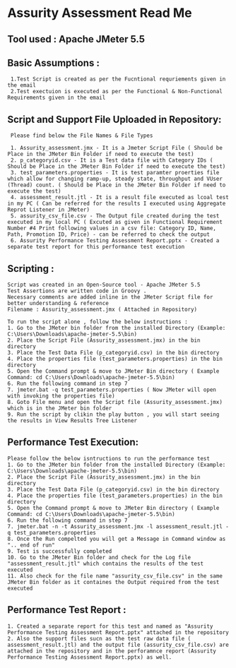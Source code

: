 # Assurity Assessment Read Me

Tool used : Apache JMeter 5.5
---------

Basic Assumptions :
-----------------  
     1.Test Script is created as per the Fucntional requriements given in the email   
     2.Test exectuion is executed as per the Functional & Non-Functional Requirements given in the email             

Script and Support File Uploaded in Repository:
----------------------------------------------
     Please find below the File Names & File Types  
     
     1. Assurity_assessment.jmx - It is a Jmeter Script File ( Should be Place in the JMeter Bin Folder if need to execute the test)
     2. p_categoryid.csv - It is a Test data file with Category IDs ( Should be Place in the JMeter Bin Folder if need to execute the test)
     3. test_parameters.properties - It is test paramter proerties file which allow for changing ramp-up, steady state, throughput and VUser (Thread) count. ( Should be Place in the JMeter Bin Folder if need to execute the test)    
     4. assessment_result.jtl - It is a result file executed as lcoal test in my PC ( Can be referred for the results I executed using Aggregate Reprot Listener in JMeter)
     5. assurity_csv_file.csv - The Output file created during the test executed in my local PC ( Excuted as given in Functional Requirement Number #4 Print following values in a csv file: Category ID, Name, Path, Promotion ID, Price) - can be referred to check the output 
     6. Assurity Performance Testing Assessment Report.pptx - Created a separate test report for this performance test execution 
   
 Scripting :
 ---------
    Script was created in an Open-Source tool - Apache JMeter 5.5
    Test Assertions are written code in Groovy .
    Necessary comments are added inline in the JMeter Script file for better understanding & reference
    Filename : Assurity_assessment.jmx ( Attached in Repository)
   
    To run the script alone , follow the below instructions :
    1. Go to the JMeter bin folder from the installed Directory (Example: C:\Users\Downloads\apache-jmeter-5.5\bin)
    2. Place the Script File (Assurity_assessment.jmx) in the bin directory
    3. Place the Test Data File (p_categoryid.csv) in the bin directory
    4. Place the properties file (test_parameters.properties) in the bin directory
    5. Open the Command prompt & move to JMeter Bin directory ( Example Command: cd C:\Users\Downloads\apache-jmeter-5.5\bin)
    6. Run the following command in step 7
    7. jmeter.bat -q test_parameters.properties ( Now JMeter will open with invoking the properties file)
    8. Goto File menu and open the Script file (Assurity_assessment.jmx) which is in the JMeter bin folder
    9. Run the script by clikin the play button , you will start seeing the results in View Results Tree Listener 
   
 Performance Test Execution:
 --------------------------
    Please follow the below isntructions to run the performance test
    1. Go to the JMeter bin folder from the installed Directory (Example: C:\Users\Downloads\apache-jmeter-5.5\bin)
    2. Place the Script File (Assurity_assessment.jmx) in the bin directory
    3. Place the Test Data File (p_categoryid.csv) in the bin directory
    4. Place the properties file (test_parameters.properties) in the bin directory
    5. Open the Command prompt & move to JMeter Bin directory ( Example Command: cd C:\Users\Downloads\apache-jmeter-5.5\bin)
    6. Run the following command in step 7
    7. jmeter.bat -n -t Assurity_assessment.jmx -l assessment_result.jtl -q test_parameters.properties
    8. Once the Run compelted you will get a Message in Command window as ".. end of run"
    9. Test is successfully completed
    10. Go to the JMeter Bin folder and check for the Log file "assessment_result.jtl" which contains the results of the test executed
    11. Also check for the file name "assurity_csv_file.csv" in the same JMeter Bin folder as it containes the Output required from the test executed
    
  Performance Test Report :
  -------------------------
    1. Created a separate report for this test and named as "Assurity Performance Testing Assessment Report.pptx" attached in the repository
    2. Also the support files sucn as the test raw data file ( assessment_result.jtl) and the output file (assurity_csv_file.csv) are attached in the repository and in the perforamnce report (Assurity Performance Testing Assessment Report.pptx) as well.
